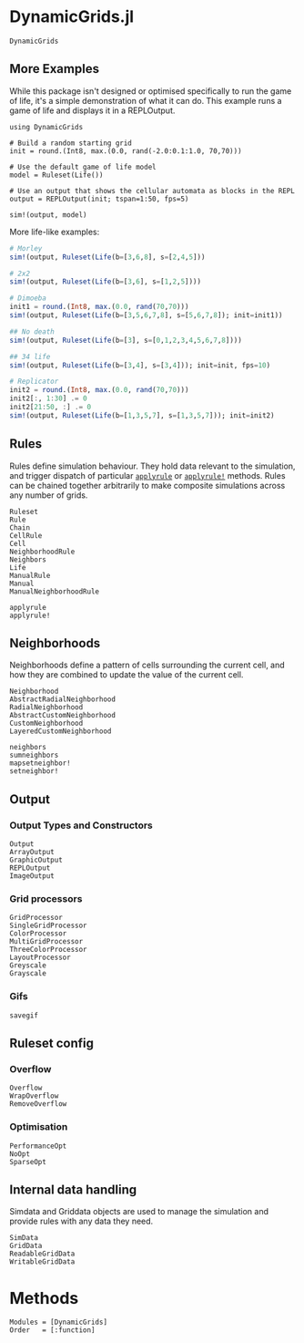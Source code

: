 # DynamicGrids.jl

```@docs
DynamicGrids
```

## More Examples

While this package isn't designed or optimised specifically to run the game of
life, it's a simple demonstration of what it can do. This example runs a
game of life and displays it in a REPLOutput.


```@example
using DynamicGrids

# Build a random starting grid
init = round.(Int8, max.(0.0, rand(-2.0:0.1:1.0, 70,70)))

# Use the default game of life model
model = Ruleset(Life())

# Use an output that shows the cellular automata as blocks in the REPL
output = REPLOutput(init; tspan=1:50, fps=5)

sim!(output, model)
```

More life-like examples:

```julia
# Morley
sim!(output, Ruleset(Life(b=[3,6,8], s=[2,4,5]))

# 2x2
sim!(output, Ruleset(Life(b=[3,6], s=[1,2,5])))

# Dimoeba
init1 = round.(Int8, max.(0.0, rand(70,70)))
sim!(output, Ruleset(Life(b=[3,5,6,7,8], s=[5,6,7,8]); init=init1))

## No death
sim!(output, Ruleset(Life(b=[3], s=[0,1,2,3,4,5,6,7,8])))

## 34 life
sim!(output, Ruleset(Life(b=[3,4], s=[3,4])); init=init, fps=10)

# Replicator
init2 = round.(Int8, max.(0.0, rand(70,70)))
init2[:, 1:30] .= 0
init2[21:50, :] .= 0
sim!(output, Ruleset(Life(b=[1,3,5,7], s=[1,3,5,7])); init=init2)
```


## Rules

Rules define simulation behaviour. They hold data relevant to the simulation,
and trigger dispatch of particular [`applyrule`](@ref) or [`applyrule!`](@ref) methods.
Rules can be chained together arbitrarily to make composite simulations across
any number of grids.

```@docs
Ruleset
Rule
Chain
CellRule
Cell
NeighborhoodRule
Neighbors
Life
ManualRule
Manual
ManualNeighborhoodRule
```

```@docs
applyrule
applyrule!
```

## Neighborhoods

Neighborhoods define a pattern of cells surrounding the current cell,
and how they are combined to update the value of the current cell.

```@docs
Neighborhood
AbstractRadialNeighborhood
RadialNeighborhood
AbstractCustomNeighborhood
CustomNeighborhood
LayeredCustomNeighborhood
```

```@docs
neighbors
sumneighbors
mapsetneighbor!
setneighbor!
```


## Output

### Output Types and Constructors

```@docs
Output
ArrayOutput
GraphicOutput
REPLOutput
ImageOutput
```

### Grid processors

```@docs
GridProcessor
SingleGridProcessor
ColorProcessor
MultiGridProcessor
ThreeColorProcessor
LayoutProcessor
Greyscale
Grayscale
```

### Gifs

```@docs
savegif
```

## Ruleset config

### Overflow

```@docs
Overflow
WrapOverflow
RemoveOverflow
```

### Optimisation

```@docs
PerformanceOpt
NoOpt
SparseOpt
```


## Internal data handling

Simdata and Griddata objects are used to manage the simulation
and provide rules with any data they need.

```@docs
SimData
GridData
ReadableGridData
WritableGridData
```

# Methods

```@autodocs
Modules = [DynamicGrids]
Order   = [:function]
```
